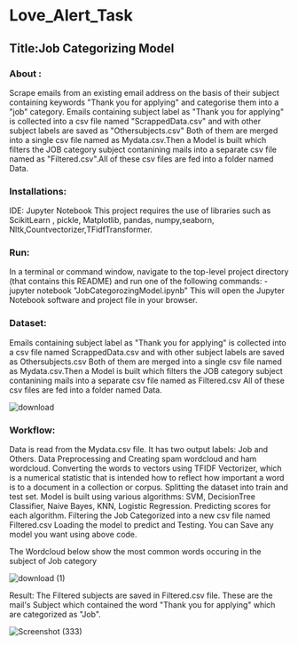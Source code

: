 # Love_Alert_Task

## Title:Job Categorizing Model

### About :
Scrape emails from an existing email address on the basis of their subject containing keywords "Thank you for applying" and categorise them into a "job" category.
Emails containing subject label as "Thank you for applying" is collected into a csv file named "ScrappedData.csv" and with other subject labels are saved as "Othersubjects.csv"
Both of them are merged into a single csv file named as Mydata.csv.Then a Model is built which filters the JOB category subject contanining mails into a separate csv file named as "Filtered.csv".All of these csv files are fed into a folder named Data.

### Installations: 
IDE: Jupyter Notebook
This project requires the use of libraries such as ScikitLearn , pickle, Matplotlib, pandas, numpy,seaborn, Nltk,Countvectorizer,TFidfTransformer.

### Run:
In a terminal or command window, navigate to the top-level project directory (that contains this README) and run one of the following commands:
-jupyter notebook "JobCategorozingModel.ipynb"
This will open the Jupyter Notebook software and project file in your browser.

### Dataset:
Emails containing subject label as "Thank you for applying" is collected into a csv file named ScrappedData.csv and with other subject labels are saved as Othersubjects.csv
Both of them are merged into a single csv file named as Mydata.csv.Then a Model is built which filters the JOB category subject contanining mails into a separate csv file named as Filtered.csv
All of these csv files are fed into a folder named Data. 

![download](https://user-images.githubusercontent.com/62007551/96733870-8c705300-13d7-11eb-966a-227f3e308a13.png)


### Workflow:
Data is read from the Mydata.csv file.
It has two output labels: Job and Others.
Data Preprocessing and Creating spam wordcloud and ham wordcloud.
Converting the words to vectors using TFIDF Vectorizer, which is a numerical statistic that is intended how to reflect how important a word is to a document in a collection or corpus.
Splitting the dataset into train and test set.
Model is built using various algorithms: SVM, DecisionTree Classifier, Naive Bayes, KNN, Logistic Regression.
Predicting scores for each algorithm.
Filtering the Job Categorized into a new csv file named Filtered.csv
Loading the model to predict and Testing. 
You can Save any model you want using above code.

The Wordcloud below show the most common words occuring in the subject of Job category

![download (1)](https://user-images.githubusercontent.com/62007551/96734054-c2add280-13d7-11eb-894f-4065d7efb445.png)



Result:
The Filtered subjects are saved in Filtered.csv file. These are the mail's Subject which contained the word "Thank you for applying" which are categorized as "Job".

![Screenshot (333)](https://user-images.githubusercontent.com/62007551/96734632-5f707000-13d8-11eb-8931-80c09786f086.png)

